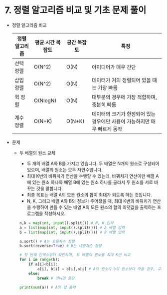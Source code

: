 # 7. 정렬 알고리즘 비교 및 기초 문제 풀이

- 정렬 알고리즘 비교
    
    
    | 정렬 알고리즘 | 평균 시간 복잡도 | 공간 복잡도 | 특징 |
    | --- | --- | --- | --- |
    | 선택 정렬 | O(N^2) | O(N) | 아이디어가 매우 간단 |
    | 삽입 정렬 | O(N^2) | O(N) | 데이터가 거의 정렬되어 있을 때는 가장 빠름 |
    | 퀵 정렬 | O(NlogN) | O(N) | 대부분의 경우에 가장 적합하며, 충분히 빠름 |
    | 계수 정렬 | O(N+K) | O(N+K) | 데이터의 크기가 한정되어 있는 경우에만 사용이 가능하지만 매우 빠르게 동작 |
    
- 문제
    - 두 배열의 원소 교체
        - 두 개의 배열 A와 B를 가지고 있습니다. 두 배열은 N개의 원소로 구성되어 있으며, 배열의 원소는 모두 자연수입니다.
        - 최대 K번의 바꿔치기 연산을 수행할 수 있는데, 바꿔치기 연산이란 배열 A에 있는 원소 하나와 배열 B에 있는 원소 하나를 골라서 두 원소를 서로 바꾸는 것을 말합니다.
        - 최종 목표는 배열 A의 모든 원소의 합이 최대가 되도록 하는 것입니다.
        - N, K, 그리고 배열 A와 B의 정보가 주어졌을 때, 최대 K번의 바꿔치기 연산을 수행하여 만들 수 있는 배열 A의 모든 원소의 합의 최댓값을 출력하는 프로그램을 작성하시오.
        
        ```python
        n,k = map(int, input().split()) # N, K 입력
        a = list(map(int, input().split())) # A 배열 입력
        b = list(map(int, input().split())) # B 배열 입력
        
        a.sort() # A는 오름차수 정렬
        b.sort(reverse=True) # B는 내림차순 정렬
        
        # 첫 번째 인덱스부터 확인하며, 두 배열의 원소를 최대 K번 비교
        for i in range(k):
        	if a[i]<b[i]:
        		a[i], b[i] = b[i],a[i] # A의 원소가 b의 원소보다 작을 경우, 교체
        	else:
        		break # 아니면 중단
        
        print(sum(a)) # A의 합 출력
        ```